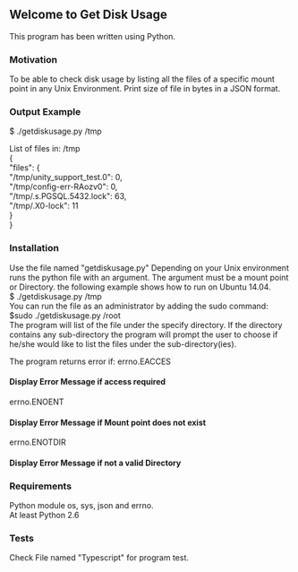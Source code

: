 
## Welcome to Get Disk Usage
This program has been written using Python.

### Motivation
To be able to check disk usage by listing all the files of a specific mount point in any Unix Environment. Print size of file in bytes in a JSON format.

### Output Example

$ ./getdiskusage.py /tmp

List of files in: /tmp<br />
{<br />
      "files": {<br />
            "/tmp/unity_support_test.0": 0, <br />
            "/tmp/config-err-RAozv0": 0, <br />
            "/tmp/.s.PGSQL.5432.lock": 63, <br />
            "/tmp/.X0-lock": 11<br />
      }<br />
}<br />

### Installation
Use the file named "getdiskusage.py"
Depending on your Unix environment runs the python file with an argument. The argument must be a mount point or Directory.
the following example shows how to run on Ubuntu 14.04.<br />
$ ./getdiskusage.py /tmp<br />
You can run the file as an administrator by adding the sudo command:<br />
$sudo ./getdiskusage.py /root<br />
The program will list of the file under the specify directory. If the directory contains any sub-directory the program will prompt the user to choose if he/she would like to list the files under the sub-directory(ies).<br />

The program returns error if:
 errno.EACCES
 #### Display Error Message if access required
 errno.ENOENT
 #### Display Error Message if Mount point does not exist
 errno.ENOTDIR
 #### Display Error Message if not a valid Directory

### Requirements
Python module os, sys, json and errno.<br />
At least Python 2.6<br />

### Tests
Check File named "Typescript" for program test.

